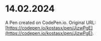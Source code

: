 # 14.02.2024

A Pen created on CodePen.io. Original URL: [https://codepen.io/kostasx/pen/JjzwPgE](https://codepen.io/kostasx/pen/JjzwPgE).

